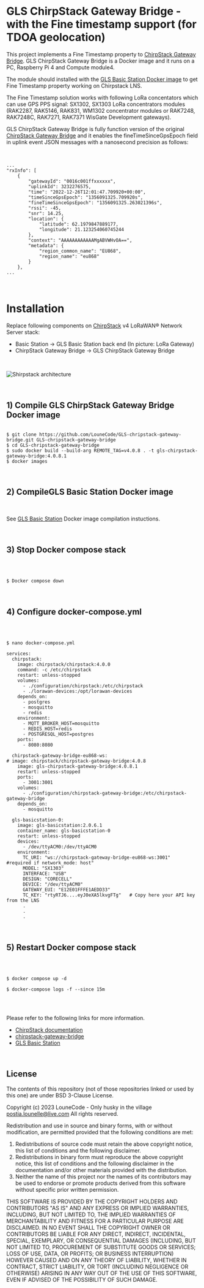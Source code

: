 # GLS ChirpStack Gateway Bridge - with the Fine timestamp support (for TDOA geolocation)

This project implements a Fine Timestamp property to [ChirpStack Gateway Bridge](https://github.com/chirpstack/chirpstack-gateway-bridge). GLS ChirpStack Gateway Bridge is a Docker image and it  runs on a PC, Raspberry Pi 4 and Compute module4. 

The module should installed with the [GLS Basic Station Docker image](https://github.com/LouneCode/gls-basicstation) to get Fine Timestamp property working on Chirpstack LNS.

The Fine Timestamp solution works with following LoRa concentators which can use GPS PPS signal:  SX1302, SX1303 LoRa concentrators modules (RAK2287, RAK5146, RAK831, WM1302 concentrator modules or RAK7248, RAK7248C, RAK7271, RAK7371 WisGate Development gateways).

GLS ChirpStack Gateway Bridge is fully function version of the original [ChirpStack Gateway Bridge](https://www.chirpstack.io/gateway-bridge/community/source/) and it enables the fineTimeSinceGpsEpoch field in uplink event JSON messages with a nanosecond precision as follows:

&nbsp;

``` sourceCode
...
"rxInfo": [
    {
        "gatewayId": "0016c001ffxxxxxx",
        "uplinkId": 3232276575,
        "time": "2022-12-26T12:01:47.709920+00:00",
        "timeSinceGpsEpoch": "1356091325.709920s",
        "fineTimeSinceGpsEpoch": "1356091325.263021396s",
        "rssi": -45,
        "snr": 14.25,
        "location": {
            "latitude": 62.1979847889177,
            "longitude": 21.123254060745244
        },
        "context": "AAAAAAAAAAAAMgABVWHvOA==",
        "metadata": {
            "region_common_name": "EU868",
            "region_name": "eu868"
        }
    },
...
```
&nbsp;

# Installation

Replace following components on [ChirpStack](https://www.chirpstack.io/) v4 LoRaWAN® Network Server stack:
- Basic Station  -> GLS Basic Station back end (In picture: LoRa Gateway)
- ChirpStack Gateway Bridge -> GLS ChirpStack Gateway Bridge

&nbsp;

![Shirpstack architecture](https://www.chirpstack.io/static/img/graphs/architecture.dot.png)

&nbsp;

## 1) Compile GLS ChirpStack Gateway Bridge Docker image 

``` sourceCode

$ git clone https://github.com/LouneCode/GLS-chripstack-gateway-bridge.git GLS-chripstack-gateway-bridge 
$ cd GLS-chripstack-gateway-bridge
$ sudo docker build --build-arg REMOTE_TAG=v4.0.8 . -t gls-chirpstack-gateway-bridge:4.0.8.1
$ docker images

```

&nbsp;

## 2) CompileGLS Basic Station Docker image 

&nbsp;

See [GLS Basic Station](https://github.com/LouneCode/gls-basicstation) Docker image compilation instuctions.

&nbsp;

## 3) Stop Docker compose stack

&nbsp;

``` sourceCode

$ Docker compose down

```
&nbsp;

## 4) Configure docker-compose.yml

&nbsp;

``` sourceCode

$ nano docker-compose.yml

services:
  chirpstack:
    image: chirpstack/chirpstack:4.0.0
    command: -c /etc/chirpstack
    restart: unless-stopped
    volumes:
      - ./configuration/chirpstack:/etc/chirpstack
      - ./lorawan-devices:/opt/lorawan-devices
    depends_on:
      - postgres
      - mosquitto
      - redis
    environment:
      - MQTT_BROKER_HOST=mosquitto
      - REDIS_HOST=redis
      - POSTGRESQL_HOST=postgres
    ports:
      - 8080:8080

  chirpstack-gateway-bridge-eu868-ws:
# image: chirpstack/chirpstack-gateway-bridge:4.0.8
    image: gls-chirpstack-gateway-bridge:4.0.8.1
    restart: unless-stopped
    ports:
      - 3001:3001
    volumes:
      - ./configuration/chirpstack-gateway-bridge:/etc/chirpstack-gateway-bridge
    depends_on:
      - mosquitto
      
  gls-basicstation-0:
    image: gls-basicstation:2.0.6.1
    container_name: gls-basicstation-0
    restart: unless-stopped
    devices:
      - /dev/ttyACM0:/dev/ttyACM0
    environment:
      TC_URI: "ws://chirpstack-gateway-bridge-eu868-ws:3001"  #required if network_mode: host"
      MODEL: "SX1303"
      INTERFACE: "USB"
      DESIGN: "CORECELL"
      DEVICE: "/dev/ttyACM0"
      GATEWAY_EUI: "E12E01FFFE1AEDD33"
      TC_KEY: "rtyRTJ6....eyJ0eXA5lkvgFTg"   # Copy here your API key from the LNS 
      .
      .
      .  

```
&nbsp;

## 5) Restart Docker compose stack

&nbsp;

``` sourceCode

$ docker compose up -d

$ docker-compose logs -f --since 15m


```
&nbsp;

Please refer to the following links for more information.

- [ChirpStack documentation](https://www.chirpstack.io/)
- [chirpstack-gateway-bridge](https://github.com/chirpstack/chirpstack-gateway-bridge)
- [GLS Basic Station](https://github.com/LouneCode/gls-basicstation)

&nbsp;

## License

The contents of this repository (not of those repositories linked or used by this one) are under BSD 3-Clause License.

Copyright (c) 2023 LouneCode - Only husky in the village <postia.lounelle@live.com>
All rights reserved.

Redistribution and use in source and binary forms, with or without
modification, are permitted provided that the following conditions are met:

1. Redistributions of source code must retain the above copyright notice,
   this list of conditions and the following disclaimer.
2. Redistributions in binary form must reproduce the above copyright
   notice, this list of conditions and the following disclaimer in the
   documentation and/or other materials provided with the distribution.
3. Neither the name of this project nor the names of its
   contributors may be used to endorse or promote products derived from
   this software without specific prior written permission.

THIS SOFTWARE IS PROVIDED BY THE COPYRIGHT HOLDERS AND CONTRIBUTORS "AS IS"
AND ANY EXPRESS OR IMPLIED WARRANTIES, INCLUDING, BUT NOT LIMITED TO, THE
IMPLIED WARRANTIES OF MERCHANTABILITY AND FITNESS FOR A PARTICULAR PURPOSE
ARE DISCLAIMED. IN NO EVENT SHALL THE COPYRIGHT OWNER OR CONTRIBUTORS BE
LIABLE FOR ANY DIRECT, INDIRECT, INCIDENTAL, SPECIAL, EXEMPLARY, OR
CONSEQUENTIAL DAMAGES (INCLUDING, BUT NOT LIMITED TO, PROCUREMENT OF
SUBSTITUTE GOODS OR SERVICES; LOSS OF USE, DATA, OR PROFITS; OR BUSINESS
INTERRUPTION) HOWEVER CAUSED AND ON ANY THEORY OF LIABILITY, WHETHER IN
CONTRACT, STRICT LIABILITY, OR TORT (INCLUDING NEGLIGENCE OR OTHERWISE)
ARISING IN ANY WAY OUT OF THE USE OF THIS SOFTWARE, EVEN IF ADVISED OF THE
POSSIBILITY OF SUCH DAMAGE.